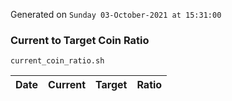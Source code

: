 Generated on `Sunday 03-October-2021 at 15:31:00`

### Current to Target Coin Ratio
`current_coin_ratio.sh`

Date|Current|Target|Ratio
---|---|---|---
